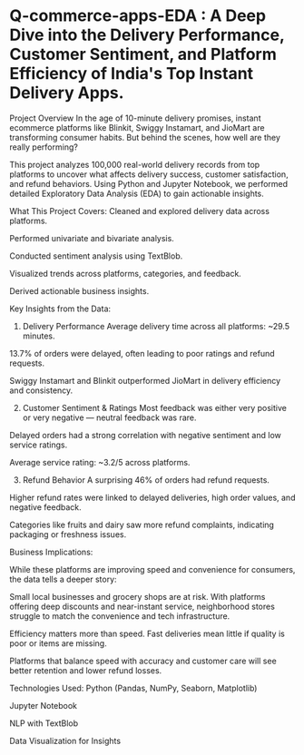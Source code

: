 # Q-commerce-apps-EDA : A Deep Dive into the Delivery Performance, Customer Sentiment, and Platform Efficiency of India's Top Instant Delivery Apps.

Project Overview
In the age of 10-minute delivery promises, instant ecommerce platforms like Blinkit, Swiggy Instamart, and JioMart are transforming consumer habits. But behind the scenes, how well are they really performing?

This project analyzes 100,000 real-world delivery records from top platforms to uncover what affects delivery success, customer satisfaction, and refund behaviors. Using Python and Jupyter Notebook, we performed detailed Exploratory Data Analysis (EDA) to gain actionable insights.

What This Project Covers:
Cleaned and explored delivery data across platforms.

Performed univariate and bivariate analysis.

Conducted sentiment analysis using TextBlob.

Visualized trends across platforms, categories, and feedback.

Derived actionable business insights.

Key Insights from the Data:

 1. Delivery Performance
Average delivery time across all platforms: ~29.5 minutes.

13.7% of orders were delayed, often leading to poor ratings and refund requests.

Swiggy Instamart and Blinkit outperformed JioMart in delivery efficiency and consistency.

 2. Customer Sentiment & Ratings
Most feedback was either very positive or very negative — neutral feedback was rare.

Delayed orders had a strong correlation with negative sentiment and low service ratings.

Average service rating: ~3.2/5 across platforms.

 3. Refund Behavior
A surprising 46% of orders had refund requests.

Higher refund rates were linked to delayed deliveries, high order values, and negative feedback.

Categories like fruits and dairy saw more refund complaints, indicating packaging or freshness issues.


Business Implications:

While these platforms are improving speed and convenience for consumers, the data tells a deeper story:

Small local businesses and grocery shops are at risk. With platforms offering deep discounts and near-instant service, neighborhood stores struggle to match the convenience and tech infrastructure.

Efficiency matters more than speed. Fast deliveries mean little if quality is poor or items are missing.

Platforms that balance speed with accuracy and customer care will see better retention and lower refund losses.

Technologies Used:
Python (Pandas, NumPy, Seaborn, Matplotlib)

Jupyter Notebook

NLP with TextBlob

Data Visualization for Insights
